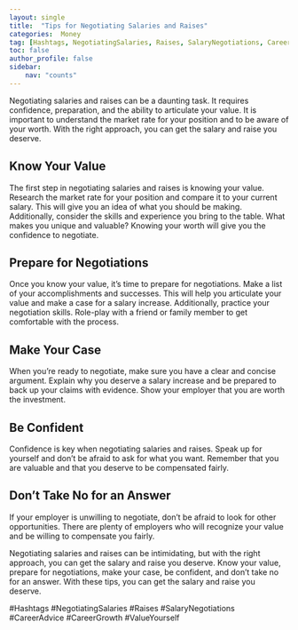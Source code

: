 ```yaml
---
layout: single
title:  "Tips for Negotiating Salaries and Raises"
categories:  Money
tag: [Hashtags, NegotiatingSalaries, Raises, SalaryNegotiations, CareerAdvice, CareerGrowth, ValueYourself, ]
toc: false
author_profile: false
sidebar:
    nav: "counts"
---
```

    
Negotiating salaries and raises can be a daunting task. It requires confidence, preparation, and the ability to articulate your value. It is important to understand the market rate for your position and to be aware of your worth. With the right approach, you can get the salary and raise you deserve.

## Know Your Value

The first step in negotiating salaries and raises is knowing your value. Research the market rate for your position and compare it to your current salary. This will give you an idea of what you should be making. Additionally, consider the skills and experience you bring to the table. What makes you unique and valuable? Knowing your worth will give you the confidence to negotiate.

## Prepare for Negotiations

Once you know your value, it’s time to prepare for negotiations. Make a list of your accomplishments and successes. This will help you articulate your value and make a case for a salary increase. Additionally, practice your negotiation skills. Role-play with a friend or family member to get comfortable with the process.

## Make Your Case

When you’re ready to negotiate, make sure you have a clear and concise argument. Explain why you deserve a salary increase and be prepared to back up your claims with evidence. Show your employer that you are worth the investment.

## Be Confident

Confidence is key when negotiating salaries and raises. Speak up for yourself and don’t be afraid to ask for what you want. Remember that you are valuable and that you deserve to be compensated fairly.

## Don’t Take No for an Answer

If your employer is unwilling to negotiate, don’t be afraid to look for other opportunities. There are plenty of employers who will recognize your value and be willing to compensate you fairly.

Negotiating salaries and raises can be intimidating, but with the right approach, you can get the salary and raise you deserve. Know your value, prepare for negotiations, make your case, be confident, and don’t take no for an answer. With these tips, you can get the salary and raise you deserve.

#Hashtags
#NegotiatingSalaries #Raises #SalaryNegotiations #CareerAdvice #CareerGrowth #ValueYourself